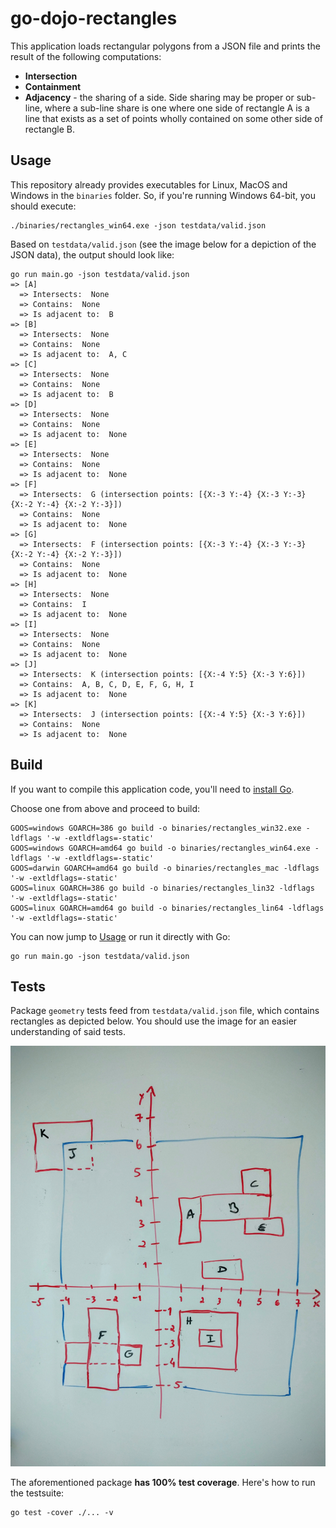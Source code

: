 # go-dojo-rectangles

This application loads rectangular polygons from a JSON file and prints the result of the following computations:
* **Intersection**
* **Containment**
* **Adjacency** - the sharing of a side. Side sharing may be proper or sub-line, 
where a sub-line share is one where one side of rectangle A is a line that exists as a set of points wholly 
contained on some other side of rectangle B.

## Usage

This repository already provides executables for Linux, MacOS and Windows in the `binaries` folder. So,
if you're running Windows 64-bit, you should execute:
```
./binaries/rectangles_win64.exe -json testdata/valid.json
```

Based on `testdata/valid.json` (see the image below for a depiction of the JSON data), the output should look like:
 ```
go run main.go -json testdata/valid.json
 => [A]
   => Intersects:  None
   => Contains:  None
   => Is adjacent to:  B
 => [B]
   => Intersects:  None
   => Contains:  None
   => Is adjacent to:  A, C
 => [C]
   => Intersects:  None
   => Contains:  None
   => Is adjacent to:  B
 => [D]
   => Intersects:  None
   => Contains:  None
   => Is adjacent to:  None
 => [E]
   => Intersects:  None
   => Contains:  None
   => Is adjacent to:  None
 => [F]
   => Intersects:  G (intersection points: [{X:-3 Y:-4} {X:-3 Y:-3} {X:-2 Y:-4} {X:-2 Y:-3}])
   => Contains:  None
   => Is adjacent to:  None
 => [G]
   => Intersects:  F (intersection points: [{X:-3 Y:-4} {X:-3 Y:-3} {X:-2 Y:-4} {X:-2 Y:-3}])
   => Contains:  None
   => Is adjacent to:  None
 => [H]
   => Intersects:  None
   => Contains:  I
   => Is adjacent to:  None
 => [I]
   => Intersects:  None
   => Contains:  None
   => Is adjacent to:  None
 => [J]
   => Intersects:  K (intersection points: [{X:-4 Y:5} {X:-3 Y:6}])
   => Contains:  A, B, C, D, E, F, G, H, I
   => Is adjacent to:  None
 => [K]
   => Intersects:  J (intersection points: [{X:-4 Y:5} {X:-3 Y:6}])
   => Contains:  None
   => Is adjacent to:  None
 ```

## Build

If you want to compile this application code, you'll need to [install Go](https://golang.org/doc/install).

Choose one from above and proceed to build:
```
GOOS=windows GOARCH=386 go build -o binaries/rectangles_win32.exe -ldflags '-w -extldflags=-static'
GOOS=windows GOARCH=amd64 go build -o binaries/rectangles_win64.exe -ldflags '-w -extldflags=-static'
GOOS=darwin GOARCH=amd64 go build -o binaries/rectangles_mac -ldflags '-w -extldflags=-static'
GOOS=linux GOARCH=386 go build -o binaries/rectangles_lin32 -ldflags '-w -extldflags=-static'
GOOS=linux GOARCH=amd64 go build -o binaries/rectangles_lin64 -ldflags '-w -extldflags=-static'
```

You can now jump to [Usage](#usage) or run it directly with Go:
```
go run main.go -json testdata/valid.json
```

## Tests

Package `geometry` tests feed from `testdata/valid.json` file, which contains rectangles as depicted below.
You should use the image for an easier understanding of said tests.

![alt Rectangles](rectangles.jpg)

The aforementioned package **has 100% test coverage**. Here's how to run the testsuite:
```
go test -cover ./... -v
```
